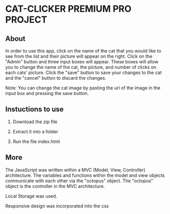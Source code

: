 # CAT-CLICKER PREMIUM PRO PROJECT

## About
In order to use this app, click on the name of the cat that you would like to see from the list and their picture will appear on the right.
Click on the "Admin" button and three input boxes will appear. These boxes will allow you to change the name of the cat, the picture, and number of clicks on each cats' picture.
Click the "save" button to save your changes to the cat and the "cancel" button to discard the changes.

Note: You can change the cat image by pasting the url of the image in the input box and pressing the save button.

## Instuctions to use
1. Download the zip file

2. Extract it into a folder

3. Run the file index.html

## More
The JavaScript was written within a MVC (Model, View, Controller) architecture.
The variables and functions within the model and view objects communicate with each other via the "octopus" object.
The "octopus" object is the controller in the MVC architecture.

Local Storage was used.

Responsive design was incorporated into the css

